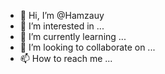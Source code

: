 - 👋 Hi, I’m @Hamzauy
- 👀 I’m interested in ...
- 🌱 I’m currently learning ...
- 💞️ I’m looking to collaborate on ...
- 📫 How to reach me ...

<!---
Hamzauy/Hamzauy is a ✨ special ✨ repository because its `README.md` (this file) appears on your GitHub profile.
You can click the Preview link to take a look at your changes.
--->

